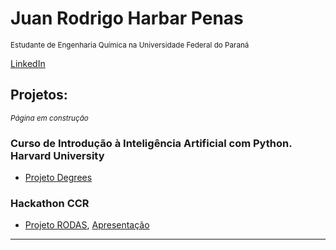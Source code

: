 # Juan Rodrigo Harbar Penas
<sub>Estudante de Engenharia Química na Universidade Federal do Paraná</sub>

[LinkedIn](https://www.linkedin.com/in/juan-rodrigo-harbar-penas-296321129/)



## Projetos:
<sub>*Página em construção*</sub>
### Curso de Introdução à Inteligência Artificial com Python. Harvard University
* [Projeto Degrees](https://github.com/jhpenas/degrees/blob/master/degrees.ipynb)

### Hackathon CCR
* [Projeto RODAS](https://github.com/jhpenas/RodasHackathonCCR/blob/master/README.md), [Apresentação](https://www.youtube.com/watch?v=Nlq4Cp8vDIk&feature=youtu.be)
---




